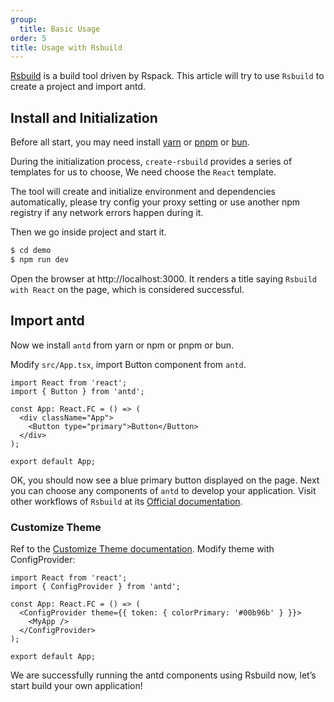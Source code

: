 ```yaml
---
group:
  title: Basic Usage
order: 5
title: Usage with Rsbuild
---
```


[Rsbuild](https://rsbuild.dev) is a build tool driven by Rspack. This article will try to use `Rsbuild` to create a project and import antd.

## Install and Initialization

Before all start, you may need install [yarn](https://github.com/yarnpkg/yarn) or [pnpm](https://pnpm.io) or [bun](https://bun.sh).

<InstallDependencies npm='$ npm create rsbuild' yarn='$ yarn create rsbuild' pnpm='$ pnpm create rsbuild' bun='$ bun create rsbuild'></InstallDependencies>

During the initialization process, `create-rsbuild` provides a series of templates for us to choose, We need choose the `React` template.

The tool will create and initialize environment and dependencies automatically, please try config your proxy setting or use another npm registry if any network errors happen during it.

Then we go inside project and start it.

```bash
$ cd demo
$ npm run dev
```

Open the browser at http://localhost:3000. It renders a title saying `Rsbuild with React` on the page, which is considered successful.

## Import antd

Now we install `antd` from yarn or npm or pnpm or bun.

<InstallDependencies npm='$ npm install antd --save' yarn='$ yarn add antd' pnpm='$ pnpm install antd --save' bun='$ bun add antd'></InstallDependencies>

Modify `src/App.tsx`, import Button component from `antd`.

```tsx
import React from 'react';
import { Button } from 'antd';

const App: React.FC = () => (
  <div className="App">
    <Button type="primary">Button</Button>
  </div>
);

export default App;
```

OK, you should now see a blue primary button displayed on the page. Next you can choose any components of `antd` to develop your application. Visit other workflows of `Rsbuild` at its [Official documentation](https://rsbuild.dev).

### Customize Theme

Ref to the [Customize Theme documentation](/docs/react/customize-theme). Modify theme with ConfigProvider:

```tsx
import React from 'react';
import { ConfigProvider } from 'antd';

const App: React.FC = () => (
  <ConfigProvider theme={{ token: { colorPrimary: '#00b96b' } }}>
    <MyApp />
  </ConfigProvider>
);

export default App;
```

We are successfully running the antd components using Rsbuild now, let’s start build your own application!
